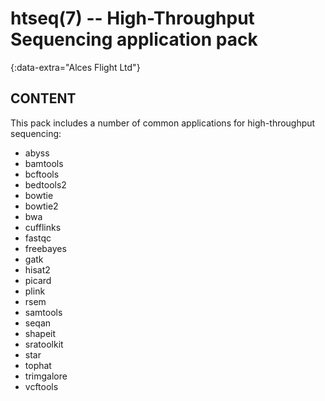 # htseq(7) -- High-Throughput Sequencing application pack
{:data-extra="Alces Flight Ltd"}

## CONTENT

This pack includes a number of common applications for high-throughput sequencing:

 * abyss
 * bamtools
 * bcftools
 * bedtools2
 * bowtie
 * bowtie2
 * bwa
 * cufflinks
 * fastqc
 * freebayes
 * gatk
 * hisat2
 * picard
 * plink
 * rsem
 * samtools
 * seqan
 * shapeit
 * sratoolkit
 * star
 * tophat
 * trimgalore
 * vcftools
